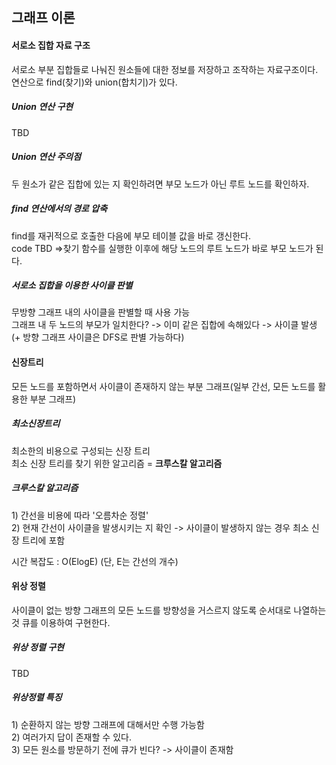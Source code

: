 <h2> 그래프 이론</h2>
<h4> 서로소 집합 자료 구조</h4>
서로소 부분 집합들로 나눠진 원소들에 대한 정보를 저장하고 조작하는 자료구조이다. 연산으로 find(찾기)와 union(합치기)가 있다.
<h5>Union 연산 구현</h5>
TBD
<h5>Union 연산 주의점</h5>
두 원소가 같은 집합에 있는 지 확인하려면 부모 노드가 아닌 루트 노드를 확인하자.
<h5>find 연산에서의 경로 압축</h5>
find를 재귀적으로 호출한 다음에 부모 테이블 값을 바로 갱신한다.<br/>
code TBD
=>찾기 함수를 실행한 이후에 해당 노드의 루트 노드가 바로 부모 노드가 된다.
<h5> 서로소 집합을 이용한 사이클 판별</h5>
무방향 그래프 내의 사이클을 판별할 때 사용 가능<br/>
그래프 내 두 노드의 부모가 일치한다? -> 이미 같은 집합에 속해있다 -> 사이클 발생<br/>
(+ 방향 그래프 사이클은 DFS로 판별 가능하다)<br/>

<h4> 신장트리</h4>
모든 노드를 포함하면서 사이클이 존재하지 않는 부분 그래프(일부 간선, 모든 노드를 활용한 부분 그래프)
<h5>최소신장트리</h5>
최소한의 비용으로 구성되는 신장 트리<br/>
최소 신장 트리를 찾기 위한 알고리즘 = <strong> 크루스칼 알고리즘 </strong>

<h5>크루스칼 알고리즘</h5>
1) 간선을 비용에 따라 '오름차순 정렬' <br/>
2) 현재 간선이 사이클을 발생시키는 지 확인 -> 사이클이 발생하지 않는 경우 최소 신장 트리에 포함

시간 복잡도 : O(ElogE) (단, E는 간선의 개수)
<h4>위상 정렬</h4>
사이클이 없는 방향 그래프의 모든 노드를 방향성을 거스르지 않도록 순서대로 나열하는 것
큐를 이용하여 구현한다.
<h5>위상 정렬 구현</h5>
TBD
<h5>위상정렬 특징</h5>
1) 순환하지 않는 방향 그래프에 대해서만 수행 가능함<br/>
2) 여러가지 답이 존재할 수 있다.<br/>
3) 모든 원소를 방문하기 전에 큐가 빈다? -> 사이클이 존재함<br/>
